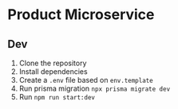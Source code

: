 # Product Microservice

## Dev

1. Clone the repository
2. Install dependencies
3. Create a `.env` file based on `env.template`
4. Run prisma migration `npx prisma migrate dev`
5. Run `npm run start:dev`